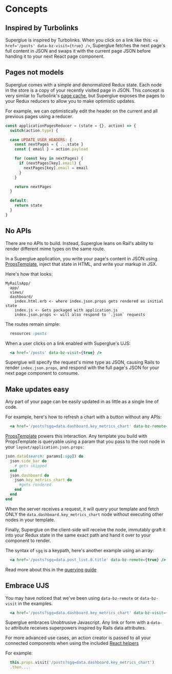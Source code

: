 # Concepts

## Inspired by Turbolinks

Superglue is inspired by Turbolinks. When you click on a link like this:
`<a href='/posts' data-bz-visit={true} />`, Superglue fetches the next page's full
content in JSON and swaps it with the current page JSON before handing it
to your next React page component.

## Pages not models

Superglue comes with a simple and denormalized Redux state. Each node in the store
is a copy of your recently visited page in JSON. This concept is very similar
to Turbolink's [page cache][Turbolinks cache], but Superglue exposes the pages to
your Redux reducers to allow you to make optimistic updates.

For example, we can optimistically edit the header on the current and all
previous pages using a reducer.

```javascript
const applicationPagesReducer = (state = {}, action) => {
  switch(action.type) {

  case UPDATE_USER_HEADERS: {
    const nextPages = { ...state }
    const { email } = action.payload

    for (const key in nextPages) {
      if (nextPages[key].email) {
        nextPages[key].email = email
      }
    }

    return nextPages
  }

  default:
    return state
  }
}
```

## No APIs
There are no APIs to build. Instead, Superglue leans on Rail's ability to render
different mime types on the same route.

In a Superglue application, you write your page's content in JSON using
[PropsTemplate], inject that state in HTML, and write your markup in JSX.

Here's how that looks:

```
MyRailsApp/
  app/
  views/
  dashboard/
    index.html.erb <- where index.json.props gets rendered as initial state
    index.js <- Gets packaged with application.js
    index.json.props <- will also respond to `.json` requests
```

The routes remain simple:

```ruby
  resources :posts
```

When a user clicks on a link enabled with Superglue's UJS:

```jsx
  <a href='/posts' data-bz-visit={true} />
```

Superglue will specify the request's mime type as JSON, causing Rails to render
`index.json.props`, and respond with the full page's JSON for your next
page component to consume.

## Make updates easy

Any part of your page can be easily updated in as little as a single line of
code.

For example, here's how to refresh a chart with a button without any APIs:

```jsx
  <a href='/posts?sgq=data.dashboard.key_metrics_chart' data-bz-remote={true} />
```

[PropsTemplate] powers this interaction. Any template you build with
PropsTemplate is queryable using a param that you pass to the root node in your
`layout/application.json.props`:

```ruby
json.data(search: params[:sgq]) do
  json.side_bar do
    # gets skipped
  end
  json.dashboard do
    json.key_metrics_chart do
      #gets rendered
    end
  end
end
```

When the server receives a request, it will query your template and fetch ONLY
the `data.dashboard.key_metrics_chart` node without executing other nodes in
your template.

Finally, Superglue on the client-side will receive the node, immutably graft it
into your Redux state in the same exact path and hand it over to your
component to render.

The syntax of `sgq` is a keypath, here's another example using an array:

```jsx
  <a href='/posts?sgq=data.post_list.0.title' data-bz-remote={true} />
```

Read more about this in the [querying guide]

## Embrace UJS

You may have noticed that we've been using `data-bz-remote` or `data-bz-visit`
in the examples.

```jsx
  <a href='/posts?sgq=data.dashboard.key_metrics_chart' data-bz-visit={true} />
```

Superglue embraces Unobtrusive Javascript. Any link or form with a `data-bz`
attribute receives superpowers inspired by Rails data attributes.

For more advanced use cases, an action creator is passed to all your connected
components when using the included [React helpers]

For example:

```jsx
  this.props.visit('/posts?sgq=data.dashboard.key_metrics_chart')
  .then....
```


[PropsTemplate]: https://github.com/thoughtbot/props_template
[Turbolinks cache]: https://github.com/turbolinks/turbolinks#understanding-caching
[querying guide]: ./traversal-guide.md
[React helpers]: ./react-redux.md
